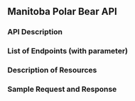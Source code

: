 ## Manitoba Polar Bear API

### API Description

### List of Endpoints (with parameter)

### Description of Resources

### Sample Request and Response
